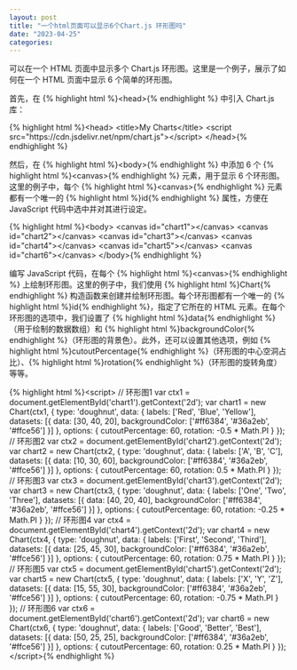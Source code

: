 ```yaml
---
layout: post
title: "一个html页面可以显示6个Chart.js 环形图吗"
date: "2023-04-25"
categories: 
---
```

<p>可以在一个 HTML 页面中显示多个 Chart.js 环形图。这里是一个例子，展示了如何在一个 HTML 页面中显示 6 个简单的环形图。</p>
<p>首先，在 {% highlight html %}&lt;head&gt;{% endhighlight %} 中引入 Chart.js 库：</p>
{% highlight html %}&lt;head&gt;
&lt;title&gt;My Charts&lt;/title&gt;
&lt;script src=&quot;https://cdn.jsdelivr.net/npm/chart.js&quot;&gt;&lt;/script&gt;
&lt;/head&gt;{% endhighlight %}
<p>然后，在 {% highlight html %}&lt;body&gt;{% endhighlight %} 中添加 6 个 {% highlight html %}&lt;canvas&gt;{% endhighlight %} 元素，用于显示 6 个环形图。这里的例子中，每个 {% highlight html %}&lt;canvas&gt;{% endhighlight %} 元素都有一个唯一的 {% highlight html %}id{% endhighlight %} 属性，方便在 JavaScript 代码中选中并对其进行设定。</p>
{% highlight html %}&lt;body&gt;
&lt;canvas id=&quot;chart1&quot;&gt;&lt;/canvas&gt;
&lt;canvas id=&quot;chart2&quot;&gt;&lt;/canvas&gt;
&lt;canvas id=&quot;chart3&quot;&gt;&lt;/canvas&gt;
&lt;canvas id=&quot;chart4&quot;&gt;&lt;/canvas&gt;
&lt;canvas id=&quot;chart5&quot;&gt;&lt;/canvas&gt;
&lt;canvas id=&quot;chart6&quot;&gt;&lt;/canvas&gt;
&lt;/body&gt;{% endhighlight %}
<p>编写 JavaScript 代码，在每个 {% highlight html %}&lt;canvas&gt;{% endhighlight %} 上绘制环形图。这里的例子中，我们使用 {% highlight html %}Chart{% endhighlight %} 构造函数来创建并绘制环形图。每个环形图都有一个唯一的 {% highlight html %}id{% endhighlight %}，指定了它所在的 HTML 元素。在每个环形图的选项中，我们设置了 {% highlight html %}data{% endhighlight %}（用于绘制的数据数组）和 {% highlight html %}backgroundColor{% endhighlight %}（环形图的背景色）。此外，还可以设置其他选项，例如 {% highlight html %}cutoutPercentage{% endhighlight %}（环形图的中心空洞占比）、{% highlight html %}rotation{% endhighlight %}（环形图的旋转角度）等等。</p>
{% highlight html %}&lt;script&gt;
// 环形图1
var ctx1 = document.getElementById(&#39;chart1&#39;).getContext(&#39;2d&#39;);
var chart1 = new Chart(ctx1, {
type: &#39;doughnut&#39;,
data: {
labels: [&#39;Red&#39;, &#39;Blue&#39;, &#39;Yellow&#39;],
datasets: [{
data: [30, 40, 20],
backgroundColor: [&#39;#ff6384&#39;, &#39;#36a2eb&#39;, &#39;#ffce56&#39;]
}]
},
options: {
cutoutPercentage: 60,
rotation: -0.5 * Math.PI
}
});
// 环形图2
var ctx2 = document.getElementById(&#39;chart2&#39;).getContext(&#39;2d&#39;);
var chart2 = new Chart(ctx2, {
type: &#39;doughnut&#39;,
data: {
labels: [&#39;A&#39;, &#39;B&#39;, &#39;C&#39;],
datasets: [{
data: [10, 30, 60],
backgroundColor: [&#39;#ff6384&#39;, &#39;#36a2eb&#39;, &#39;#ffce56&#39;]
}]
},
options: {
cutoutPercentage: 60,
rotation: 0.5 * Math.PI
}
});
// 环形图3
var ctx3 = document.getElementById(&#39;chart3&#39;).getContext(&#39;2d&#39;);
var chart3 = new Chart(ctx3, {
type: &#39;doughnut&#39;,
data: {
labels: [&#39;One&#39;, &#39;Two&#39;, &#39;Three&#39;],
datasets: [{
data: [40, 20, 40],
backgroundColor: [&#39;#ff6384&#39;, &#39;#36a2eb&#39;, &#39;#ffce56&#39;]
}]
},
options: {
cutoutPercentage: 60,
rotation: -0.25 * Math.PI
}
});
// 环形图4
var ctx4 = document.getElementById(&#39;chart4&#39;).getContext(&#39;2d&#39;);
var chart4 = new Chart(ctx4, {
type: &#39;doughnut&#39;,
data: {
labels: [&#39;First&#39;, &#39;Second&#39;, &#39;Third&#39;],
datasets: [{
data: [25, 45, 30],
backgroundColor: [&#39;#ff6384&#39;, &#39;#36a2eb&#39;, &#39;#ffce56&#39;]
}]
},
options: {
cutoutPercentage: 60,
rotation: 0.75 * Math.PI
}
});
// 环形图5
var ctx5 = document.getElementById(&#39;chart5&#39;).getContext(&#39;2d&#39;);
var chart5 = new Chart(ctx5, {
type: &#39;doughnut&#39;,
data: {
labels: [&#39;X&#39;, &#39;Y&#39;, &#39;Z&#39;],
datasets: [{
data: [15, 55, 30],
backgroundColor: [&#39;#ff6384&#39;, &#39;#36a2eb&#39;, &#39;#ffce56&#39;]
}]
},
options: {
cutoutPercentage: 60,
rotation: -0.75 * Math.PI
}
});
// 环形图6
var ctx6 = document.getElementById(&#39;chart6&#39;).getContext(&#39;2d&#39;);
var chart6 = new Chart(ctx6, {
type: &#39;doughnut&#39;,
data: {
labels: [&#39;Good&#39;, &#39;Better&#39;, &#39;Best&#39;],
datasets: [{
data: [50, 25, 25],
backgroundColor: [&#39;#ff6384&#39;, &#39;#36a2eb&#39;, &#39;#ffce56&#39;]
}]
},
options: {
cutoutPercentage: 60,
rotation: 0.25 * Math.PI
}
});
&lt;/script&gt;{% endhighlight %}
